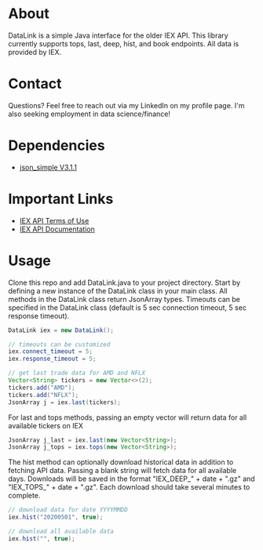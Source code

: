 # About
DataLink is a simple Java interface for the older IEX API. This library currently supports tops, 
last, deep, hist, and book endpoints. All data is provided by IEX.

# Contact
Questions? Feel free to reach out via my LinkedIn on my profile page. I'm also seeking employment in data science/finance!

# Dependencies
* [json_simple V3.1.1](https://github.com/cliftonlabs/json-simple)

# Important Links
* [IEX API Terms of Use](https://iextrading.com/api-terms/)
* [IEX API Documentation](https://iextrading.com/developers/docs/#getting-started)

# Usage
Clone this repo and add DataLink.java to your project directory. Start by defining a new instance of the 
DataLink class in your main class. All methods in the DataLink class return JsonArray types. Timeouts can be specified in the DataLink class (default is 5 sec connection timeout, 5 sec response timeout).

``` java
DataLink iex = new DataLink();

// timeouts can be customized
iex.connect_timeout = 5;
iex.response_timeout = 5;

// get last trade data for AMD and NFLX
Vector<String> tickers = new Vector<>(2);
tickers.add("AMD");
tickers.add("NFLX");
JsonArray j = iex.last(tickers);
```
For last and tops methods, passing an empty vector will return data for all available tickers on IEX

```java
JsonArray j_last = iex.last(new Vector<String>);
JsonArray j_tops = iex.tops(new Vector<String>);
```

The hist method can optionally download historical data in addition to fetching API data. Passing a blank string will fetch 
data for all available days. Downloads will be saved in the format "IEX_DEEP_" + date + ".gz" and "IEX_TOPS_" + date + ".gz". Each download should take several minutes to complete.
```java
// download data for date YYYYMMDD
iex.hist("20200501", true);

// download all available data
iex.hist("", true);
```

